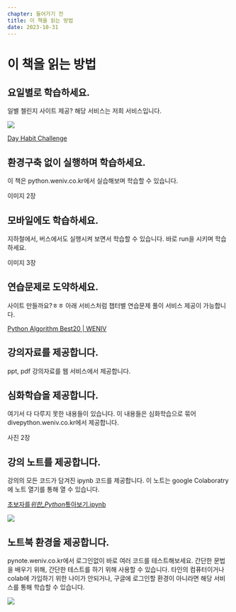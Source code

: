 ```yaml
---
chapter: 들어가기 전
title: 이 책을 읽는 방법
date: 2023-10-31
---
```


# 이 책을 읽는 방법

## 요일별로 학습하세요.

일별 첼린지 사이트 제공? 해당 서비스는 저희 서비스입니다.

![](https://paullabworkspace.notion.site/image/https%3A%2F%2Fs3-us-west-2.amazonaws.com%2Fsecure.notion-static.com%2F25c88669-0194-4e9c-8ade-5d1567f7f4e3%2FUntitled.png?table=block&id=5927ad86-3133-4778-8fb1-dc911657a85f&spaceId=579fe283-28aa-489d-ae65-d683304becfc&width=580&userId=&cache=v2)

[Day Habit Challenge](http://habitmaker.co.kr/)

## 환경구축 없이 실행하며 학습하세요.

이 책은 python.weniv.co.kr에서 실습해보며 학습할 수 있습니다.

이미지 2장

## 모바일에도 학습하세요.

지하철에서, 버스에서도 실행시켜 보면서 학습할 수 있습니다. 바로 run을 시키며 학습하세요.

이미지 3장

## 연습문제로 도약하세요.

사이트 만들까요?ㅎㅎ 아래 서비스처럼 챕터별 연습문제 풀이 서비스 제공이 가능합니다.

[Python Algorithm Best20 | WENIV](https://pyalgo.co.kr/)

## 강의자료를 제공합니다.

ppt, pdf 강의자료를 웹 서비스에서 제공합니다.

## 심화학습을 제공합니다.

여기서 다 다루지 못한 내용들이 있습니다. 이 내용들은 심화학습으로 묶어 divepython.weniv.co.kr에서 제공합니다.

사진 2장

## 강의 노트를 제공합니다.

강의의 모든 코드가 담겨진 ipynb 코드를 제공합니다. 이 노트는 google Colaboratry에 노트 열기를 통해 열 수 있습니다.

[초보자를*위한\_Python*톺아보기.ipynb](https://file.notion.so/f/s/16902be7-19dd-45fc-b5fd-0244ee26a4e8/%EC%B4%88%EB%B3%B4%EC%9E%90%EB%A5%BC_%EC%9C%84%ED%95%9C_Python_%ED%86%BA%EC%95%84%EB%B3%B4%EA%B8%B0.ipynb?id=0d4522ba-04fc-4ffd-980a-f4dfb1b48712&table=block&spaceId=579fe283-28aa-489d-ae65-d683304becfc&expirationTimestamp=1698832800000&signature=jQ12oO48h_wV70nKX77RA3UGIgEL-eUbOlTOZkp7bag&downloadName=%EC%B4%88%EB%B3%B4%EC%9E%90%EB%A5%BC_%EC%9C%84%ED%95%9C_Python_%ED%86%BA%EC%95%84%EB%B3%B4%EA%B8%B0.ipynb)

![](https://paullabworkspace.notion.site/image/https%3A%2F%2Fs3-us-west-2.amazonaws.com%2Fsecure.notion-static.com%2F980ef525-1cdd-4d45-a6aa-96daffc9467c%2FUntitled.png?table=block&id=5c37134c-023e-458e-8626-596fb8d9f5a1&spaceId=579fe283-28aa-489d-ae65-d683304becfc&width=770&userId=&cache=v2)

## 노트북 환경을 제공합니다.

pynote.weniv.co.kr에서 로그인없이 바로 여러 코드를 테스트해보세요. 간단한 문법을 배우기 위해, 간단한 테스트를 하기 위해 사용할 수 있습니다. 타인의 컴퓨터이거나 colab에 가입하기 위한 나이가 안되거나, 구글에 로그인할 환경이 아니라면 해당 서비스를 통해 학습할 수 있습니다.

![](https://paullabworkspace.notion.site/image/https%3A%2F%2Fs3-us-west-2.amazonaws.com%2Fsecure.notion-static.com%2F78909ce0-26db-4154-a9de-c8148830929c%2FUntitled.png?table=block&id=75754b4d-20f2-4c20-9979-555be106e8ee&spaceId=579fe283-28aa-489d-ae65-d683304becfc&width=2000&userId=&cache=v2)
